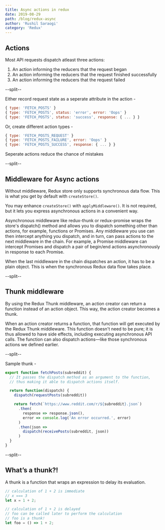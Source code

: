 ```yaml
---
title: Async actions in redux
date: 2019-08-29
path: /blog/redux-async
author: 'Rushil Saraogi'
category: 'Redux'
---
```


## Actions

Most API requests dispatch atleast three actions:

1. An action informing the reducers that the request began
2. An action informing the reducers that the request finished successfully
3. An action informing the reducers that the request failed

--split--

Either record request state as a seperate attribute in the action - 

```javascript
{ type: 'FETCH_POSTS' }
{ type: 'FETCH_POSTS', status: 'error', error: 'Oops' }
{ type: 'FETCH_POSTS', status: 'success', response: { ... } }
```

Or, create different action types -

```javascript
{ type: 'FETCH_POSTS_REQUEST' }
{ type: 'FETCH_POSTS_FAILURE', error: 'Oops' }
{ type: 'FETCH_POSTS_SUCCESS', response: { ... } }
```

Seperate actions reduce the chance of mistakes

--split--

## Middleware for Async actions

Without middleware, Redux store only supports synchronous data flow. This is what you get by default with `createStore()`.

You may enhance `createStore()` with `applyMiddleware()`. It is not required, but it lets you express asynchronous actions in a convenient way.

Asynchronous middleware like redux-thunk or redux-promise wraps the store's dispatch() method and allows you to dispatch something other than actions, for example, functions or Promises. Any middleware you use can then intercept anything you dispatch, and in turn, can pass actions to the next middleware in the chain. For example, a Promise middleware can intercept Promises and dispatch a pair of begin/end actions asynchronously in response to each Promise.

When the last middleware in the chain dispatches an action, it has to be a plain object. This is when the synchronous Redux data flow takes place.

--split--

## Thunk middleware

By using the Redux Thunk middleware, an action creator can return a function instead of an action object. This way, the action creator becomes a thunk.

When an action creator returns a function, that function will get executed by the Redux Thunk middleware. This function doesn't need to be pure; it is thus allowed to have side effects, including executing asynchronous API calls. The function can also dispatch actions—like those synchronous actions we defined earlier.

--split--

Sample thunk - 

```javascript
export function fetchPosts(subreddit) {
  // It passes the dispatch method as an argument to the function,
  // thus making it able to dispatch actions itself.

  return function(dispatch) {
    dispatch(requestPosts(subreddit))

    return fetch(`https://www.reddit.com/r/${subreddit}.json`)
      .then(
        response => response.json(),
        error => console.log('An error occurred.', error)
      )
      .then(json =>
        dispatch(receivePosts(subreddit, json))
      )
  }
}
```

--split--

## What’s a thunk?!

A thunk is a function that wraps an expression to delay its evaluation.

```javascript
// calculation of 1 + 2 is immediate
// x === 3
let x = 1 + 2;

// calculation of 1 + 2 is delayed
// foo can be called later to perform the calculation
// foo is a thunk!
let foo = () => 1 + 2;
```